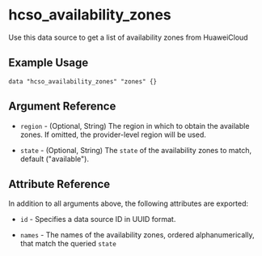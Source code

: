 # hcso_availability_zones

Use this data source to get a list of availability zones from HuaweiCloud

## Example Usage

```hcl
data "hcso_availability_zones" "zones" {}
```

## Argument Reference

* `region` - (Optional, String) The region in which to obtain the available zones. If omitted, the provider-level region
  will be used.

* `state` - (Optional, String) The `state` of the availability zones to match, default ("available").

## Attribute Reference

In addition to all arguments above, the following attributes are exported:

* `id` - Specifies a data source ID in UUID format.

* `names` - The names of the availability zones, ordered alphanumerically, that match the queried `state`
